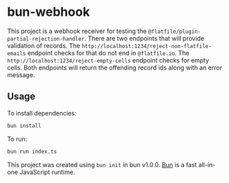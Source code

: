 # bun-webhook

This project is a webhook receiver for testing the `@flatfile/plugin-partial-rejection-handler`. There are two endpoints that will provide validation of records. The `http://localhost:1234/reject-non-flatfile-emails` endpoint checks for that do not end in `@flatfile.io`. The `http://localhost:1234/reject-empty-cells` endpoint checks for empty cells. Both endpoints will return the offending record ids along with an error message.

## Usage

To install dependencies:

```bash
bun install
```

To run:

```bash
bun run index.ts
```

This project was created using `bun init` in bun v1.0.0. [Bun](https://bun.sh) is a fast all-in-one JavaScript runtime.
